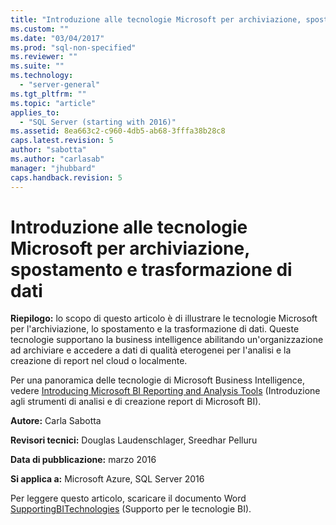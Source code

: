 ```yaml
---
title: "Introduzione alle tecnologie Microsoft per archiviazione, spostamento e trasformazione di dati | Microsoft Docs"
ms.custom: ""
ms.date: "03/04/2017"
ms.prod: "sql-non-specified"
ms.reviewer: ""
ms.suite: ""
ms.technology: 
  - "server-general"
ms.tgt_pltfrm: ""
ms.topic: "article"
applies_to: 
  - "SQL Server (starting with 2016)"
ms.assetid: 8ea663c2-c960-4db5-ab68-3fffa38b28c8
caps.latest.revision: 5
author: "sabotta"
ms.author: "carlasab"
manager: "jhubbard"
caps.handback.revision: 5
---
```

# Introduzione alle tecnologie Microsoft per archiviazione, spostamento e trasformazione di dati
**Riepilogo:** lo scopo di questo articolo è di illustrare le tecnologie Microsoft per l'archiviazione, lo spostamento e la trasformazione di dati. Queste tecnologie supportano la business intelligence abilitando un'organizzazione ad archiviare e accedere a dati di qualità eterogenei per l'analisi e la creazione di report nel cloud o localmente.  
  
Per una panoramica delle tecnologie di Microsoft Business Intelligence, vedere [Introducing Microsoft BI Reporting and Analysis Tools](https://msdn.microsoft.com/en-us/library/dn655131.aspx) (Introduzione agli strumenti di analisi e di creazione report di Microsoft BI).  
  
**Autore:** Carla Sabotta  
  
**Revisori tecnici:** Douglas Laudenschlager, Sreedhar Pelluru  
  
**Data di pubblicazione:** marzo 2016  
  
**Si applica a:** Microsoft Azure, SQL Server 2016  
  
Per leggere questo articolo, scaricare il documento Word [SupportingBITechnologies](http://download.microsoft.com/download/D/2/0/D20E1C5F-72EA-4505-9F26-FEF9550EFD44/SupportingBITechnologies.docx) (Supporto per le tecnologie BI).  
  
